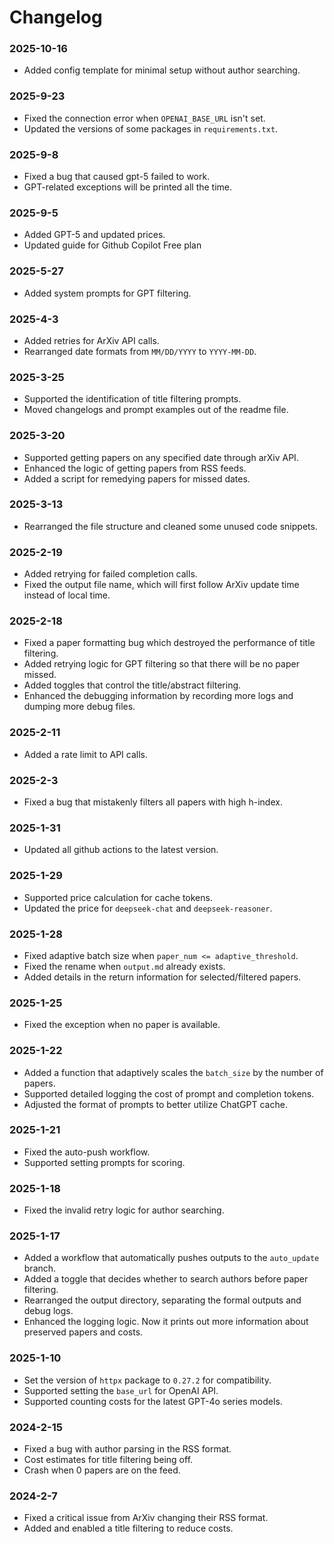 # Changelog

### 2025-10-16

- Added config template for minimal setup without author searching.

### 2025-9-23

- Fixed the connection error when `OPENAI_BASE_URL` isn't set.
- Updated the versions of some packages in `requirements.txt`.

### 2025-9-8

- Fixed a bug that caused gpt-5 failed to work.
- GPT-related exceptions will be printed all the time.

### 2025-9-5

- Added GPT-5 and updated prices.
- Updated guide for Github Copilot Free plan

### 2025-5-27

- Added system prompts for GPT filtering.

### 2025-4-3

- Added retries for ArXiv API calls.
- Rearranged date formats from `MM/DD/YYYY` to `YYYY-MM-DD`.

### 2025-3-25

- Supported the identification of title filtering prompts.
- Moved changelogs and prompt examples out of the readme file.

### 2025-3-20

- Supported getting papers on any specified date through arXiv API.
- Enhanced the logic of getting papers from RSS feeds.
- Added a script for remedying papers for missed dates.

### 2025-3-13

- Rearranged the file structure and cleaned some unused code snippets.

### 2025-2-19

- Added retrying for failed completion calls.
- Fixed the output file name, which will first follow ArXiv update time instead of local time.

### 2025-2-18

- Fixed a paper formatting bug which destroyed the performance of title filtering.
- Added retrying logic for GPT filtering so that there will be no paper missed.
- Added toggles that control the title/abstract filtering.
- Enhanced the debugging information by recording more logs and dumping more debug files.

### 2025-2-11

- Added a rate limit to API calls.

### 2025-2-3

- Fixed a bug that mistakenly filters all papers with high h-index.

### 2025-1-31

- Updated all github actions to the latest version.

### 2025-1-29

- Supported price calculation for cache tokens.
- Updated the price for `deepseek-chat` and `deepseek-reasoner`.

### 2025-1-28

- Fixed adaptive batch size when `paper_num <= adaptive_threshold`.
- Fixed the rename when `output.md` already exists.
- Added details in the return information for selected/filtered papers.

### 2025-1-25

- Fixed the exception when no paper is available.

### 2025-1-22

- Added a function that adaptively scales the `batch_size` by the number of papers.
- Supported detailed logging the cost of prompt and completion tokens.
- Adjusted the format of prompts to better utilize ChatGPT cache.

### 2025-1-21

- Fixed the auto-push workflow.
- Supported setting prompts for scoring.

### 2025-1-18

- Fixed the invalid retry logic for author searching.

### 2025-1-17

- Added a workflow that automatically pushes outputs to the `auto_update` branch.
- Added a toggle that decides whether to search authors before paper filtering.
- Rearranged the output directory, separating the formal outputs and debug logs.
- Enhanced the logging logic. Now it prints out more information about preserved papers and costs.

### 2025-1-10

- Set the version of `httpx` package to `0.27.2` for compatibility.
- Supported setting the `base_url` for OpenAI API.
- Supported counting costs for the latest GPT-4o series models.

### 2024-2-15

- Fixed a bug with author parsing in the RSS format.
- Cost estimates for title filtering being off.
- Crash when 0 papers are on the feed.

### 2024-2-7

- Fixed a critical issue from ArXiv changing their RSS format.
- Added and enabled a title filtering to reduce costs.
